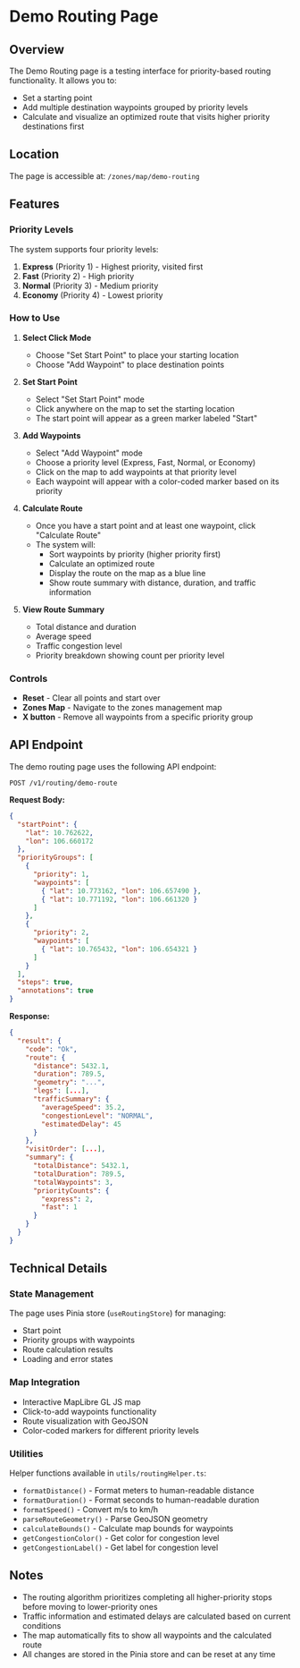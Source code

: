 # Demo Routing Page

## Overview

The Demo Routing page is a testing interface for priority-based routing functionality. It allows you to:
- Set a starting point
- Add multiple destination waypoints grouped by priority levels
- Calculate and visualize an optimized route that visits higher priority destinations first

## Location

The page is accessible at: `/zones/map/demo-routing`

## Features

### Priority Levels

The system supports four priority levels:
1. **Express** (Priority 1) - Highest priority, visited first
2. **Fast** (Priority 2) - High priority
3. **Normal** (Priority 3) - Medium priority
4. **Economy** (Priority 4) - Lowest priority

### How to Use

1. **Select Click Mode**
   - Choose "Set Start Point" to place your starting location
   - Choose "Add Waypoint" to place destination points

2. **Set Start Point**
   - Select "Set Start Point" mode
   - Click anywhere on the map to set the starting location
   - The start point will appear as a green marker labeled "Start"

3. **Add Waypoints**
   - Select "Add Waypoint" mode
   - Choose a priority level (Express, Fast, Normal, or Economy)
   - Click on the map to add waypoints at that priority level
   - Each waypoint will appear with a color-coded marker based on its priority

4. **Calculate Route**
   - Once you have a start point and at least one waypoint, click "Calculate Route"
   - The system will:
     - Sort waypoints by priority (higher priority first)
     - Calculate an optimized route
     - Display the route on the map as a blue line
     - Show route summary with distance, duration, and traffic information

5. **View Route Summary**
   - Total distance and duration
   - Average speed
   - Traffic congestion level
   - Priority breakdown showing count per priority level

### Controls

- **Reset** - Clear all points and start over
- **Zones Map** - Navigate to the zones management map
- **X button** - Remove all waypoints from a specific priority group

## API Endpoint

The demo routing page uses the following API endpoint:

```
POST /v1/routing/demo-route
```

**Request Body:**
```json
{
  "startPoint": {
    "lat": 10.762622,
    "lon": 106.660172
  },
  "priorityGroups": [
    {
      "priority": 1,
      "waypoints": [
        { "lat": 10.773162, "lon": 106.657490 },
        { "lat": 10.771192, "lon": 106.661320 }
      ]
    },
    {
      "priority": 2,
      "waypoints": [
        { "lat": 10.765432, "lon": 106.654321 }
      ]
    }
  ],
  "steps": true,
  "annotations": true
}
```

**Response:**
```json
{
  "result": {
    "code": "Ok",
    "route": {
      "distance": 5432.1,
      "duration": 789.5,
      "geometry": "...",
      "legs": [...],
      "trafficSummary": {
        "averageSpeed": 35.2,
        "congestionLevel": "NORMAL",
        "estimatedDelay": 45
      }
    },
    "visitOrder": [...],
    "summary": {
      "totalDistance": 5432.1,
      "totalDuration": 789.5,
      "totalWaypoints": 3,
      "priorityCounts": {
        "express": 2,
        "fast": 1
      }
    }
  }
}
```

## Technical Details

### State Management

The page uses Pinia store (`useRoutingStore`) for managing:
- Start point
- Priority groups with waypoints
- Route calculation results
- Loading and error states

### Map Integration

- Interactive MapLibre GL JS map
- Click-to-add waypoints functionality
- Route visualization with GeoJSON
- Color-coded markers for different priority levels

### Utilities

Helper functions available in `utils/routingHelper.ts`:
- `formatDistance()` - Format meters to human-readable distance
- `formatDuration()` - Format seconds to human-readable duration
- `formatSpeed()` - Convert m/s to km/h
- `parseRouteGeometry()` - Parse GeoJSON geometry
- `calculateBounds()` - Calculate map bounds for waypoints
- `getCongestionColor()` - Get color for congestion level
- `getCongestionLabel()` - Get label for congestion level

## Notes

- The routing algorithm prioritizes completing all higher-priority stops before moving to lower-priority ones
- Traffic information and estimated delays are calculated based on current conditions
- The map automatically fits to show all waypoints and the calculated route
- All changes are stored in the Pinia store and can be reset at any time
